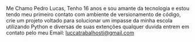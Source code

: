 Me Chamo Pedro Lucas, Tenho 16 anos e sou amante da tecnologia e estou tendo meu primeiro contato com ambiente de versionamento de código,
crie um projeto voltado para solucionar um impasse da minha escola utilizando Python e diversas de suas extenções
qualquer duvida entrem em contato pelo meu Email: luccatrabalhosti@gmail.com
